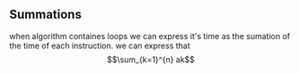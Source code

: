 ## Summations
when algorithm containes loops we can express it's time as the sumation of the time of each instruction.
we can express that
$$\sum_{k=1}^{n} ak$$
